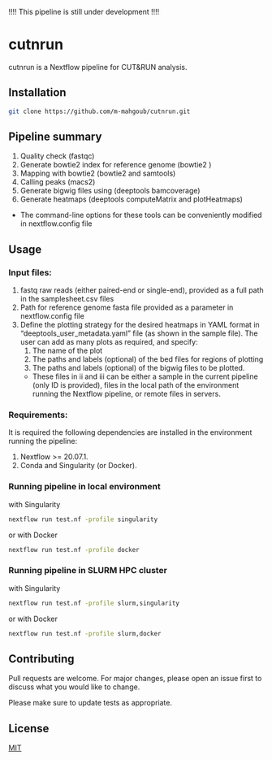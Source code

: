 !!!! This pipeline is still under development !!!!


# cutnrun

cutnrun is a Nextflow pipeline for CUT&RUN analysis.

## Installation

```bash
git clone https://github.com/m-mahgoub/cutnrun.git
```

## Pipeline summary
1. Quality check (fastqc)
2. Generate bowtie2 index for reference genome (bowtie2 )
3. Mapping with bowtie2 (bowtie2 and samtools)
4. Calling peaks (macs2)
5. Generate bigwig files using (deeptools bamcoverage)
6. Generate heatmaps (deeptools computeMatrix and plotHeatmaps)
* The command-line options for these tools can be conveniently modified in nextflow.config file




## Usage
### Input files:
1. fastq raw reads (either paired-end or single-end), provided as a full path in the samplesheet.csv files
2. Path for reference genome fasta file provided as a parameter in nextflow.config file
3. Define the plotting strategy for the desired heatmaps in YAML format in “deeptools_user_metadata.yaml” file (as shown in the sample file). The user can add as many plots as required, and specify:
     1) The name of the plot
     2) The paths and labels (optional) of the bed files for regions of plotting
    3) The paths and labels (optional) of the bigwig files to be plotted.
    * These files in ii and iii can be either a sample in the current pipeline (only ID is provided), files in the local path of the environment running the Nextflow pipeline, or remote files in servers.

### Requirements:
It is required the following dependencies are installed in the environment running the pipeline:
1. Nextflow >= 20.07.1.
2. Conda and Singularity (or Docker).

### Running pipeline in local environment
with Singularity
```bash
nextflow run test.nf -profile singularity
```
or with Docker
```bash
nextflow run test.nf -profile docker
```

### Running pipeline in SLURM HPC cluster
with Singularity
```bash
nextflow run test.nf -profile slurm,singularity
```
or with Docker
```bash
nextflow run test.nf -profile slurm,docker
```


## Contributing
Pull requests are welcome. For major changes, please open an issue first to discuss what you would like to change.

Please make sure to update tests as appropriate.

## License
[MIT](https://choosealicense.com/licenses/mit/)
